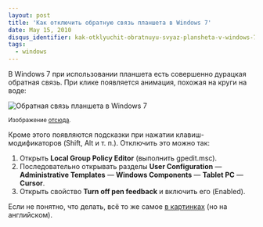 ```yaml
---
layout: post
title: 'Как отключить обратную связь планшета в Windows 7'
date: May 15, 2010
disqus_identifier: kak-otklyuchit-obratnuyu-svyaz-plansheta-v-windows-7
tags:
  - windows
---
```


В Windows 7 при использовании планшета есть совершенно дурацкая обратная связь. При клике появляется анимация, похожая на круги на воде:

![Обратная связь планшета в Windows 7](/images/pen_feedback.png)

<small>Изображение [отсюда](http://blogs.msdn.com/saveenr/archive/2010/01/06/configuring-windows-7-and-your-pressure-sensitive-tablet-to-avoid-cursor-ring-animations-a-k-a-dynamic-feedback.aspx).</small>

Кроме этого появляются подсказки при нажатии клавиш-модификаторов (Shift, Alt и т. п.). Отключить это можно так:

1. Открыть **Local Group Policy Editor** (выполнить gpedit.msc).
2. Последовательно открывать разделы **User Configuration** — **Administrative Templates** — **Windows Components** — **Tablet PC** — **Cursor**.
3. Открыть свойство **Turn off pen feedback** и включить его (Enabled).

Если не понятно, что делать, всё то же самое [в картинках](http://blogs.msdn.com/saveenr/archive/2010/01/06/configuring-windows-7-and-your-pressure-sensitive-tablet-to-avoid-cursor-ring-animations-a-k-a-dynamic-feedback.aspx) (но на английском).
